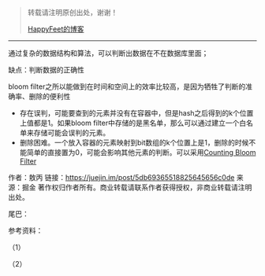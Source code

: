> 转载请注明原创出处，谢谢！
>
> [HappyFeet的博客](https://blog.csdn.net/haihui_yang)





---



通过复杂的数据结构和算法，可以判断出数据在不在数据库里面；

缺点：判断数据的正确性



bloom filter之所以能做到在时间和空间上的效率比较高，是因为牺牲了判断的准确率、删除的便利性

- 存在误判，可能要查到的元素并没有在容器中，但是hash之后得到的k个位置上值都是1。如果bloom filter中存储的是黑名单，那么可以通过建立一个白名单来存储可能会误判的元素。
- 删除困难。一个放入容器的元素映射到bit数组的k个位置上是1，删除的时候不能简单的直接置为0，可能会影响其他元素的判断。可以采用[Counting Bloom Filter](http://wiki.corp.qunar.com/confluence/download/attachments/199003276/US9740797.pdf?version=1&modificationDate=1526538500000&api=v2)


作者：敖丙
链接：https://juejin.im/post/5db69365518825645656c0de
来源：掘金
著作权归作者所有。商业转载请联系作者获得授权，非商业转载请注明出处。



尾巴：



参考资料：

（1）

（2）